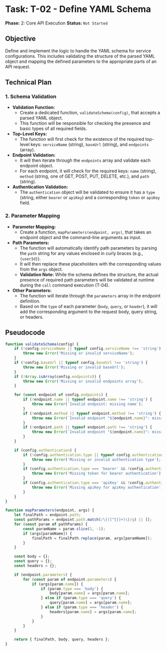# Task: T-02 - Define YAML Schema

**Phase:** 2: Core API Execution
**Status:** `Not Started`

## Objective

Define and implement the logic to handle the YAML schema for service configurations. This includes validating the structure of the parsed YAML object and mapping the defined parameters to the appropriate parts of an API request.

## Technical Plan

### 1. Schema Validation

-   **Validation Function:**
    -   Create a dedicated function, `validateSchema(config)`, that accepts a parsed YAML object.
    -   This function will be responsible for checking the presence and basic types of all required fields.
-   **Top-Level Keys:**
    -   The function will first check for the existence of the required top-level keys: `serviceName` (string), `baseUrl` (string), and `endpoints` (array).
-   **Endpoint Validation:**
    -   It will then iterate through the `endpoints` array and validate each endpoint object.
    -   For each endpoint, it will check for the required keys: `name` (string), `method` (string, one of GET, POST, PUT, DELETE, etc.), and `path` (string).
-   **Authentication Validation:**
    -   The `authentication` object will be validated to ensure it has a `type` (string, either `bearer` or `apiKey`) and a corresponding `token` or `apiKey` field.

### 2. Parameter Mapping

-   **Parameter Mapping:**
    -   Create a function, `mapParameters(endpoint, args)`, that takes an endpoint object and the command-line arguments as input.
-   **Path Parameters:**
    -   The function will automatically identify path parameters by parsing the `path` string for any values enclosed in curly braces (e.g., `{userId}`).
    -   It will then replace these placeholders with the corresponding values from the `args` object.
    -   **Validation Note:** While the schema defines the structure, the actual presence of required path parameters will be validated at runtime during the `call` command execution (T-04).
-   **Other Parameters:**
    -   The function will iterate through the `parameters` array in the endpoint definition.
    -   Based on the `type` of each parameter (`body`, `query`, or `header`), it will add the corresponding argument to the request body, query string, or headers.

## Pseudocode

```javascript
function validateSchema(config) {
    if (!config.serviceName || typeof config.serviceName !== 'string') {
        throw new Error('Missing or invalid serviceName');
    }
    if (!config.baseUrl || typeof config.baseUrl !== 'string') {
        throw new Error('Missing or invalid baseUrl');
    }
    if (!Array.isArray(config.endpoints)) {
        throw new Error('Missing or invalid endpoints array');
    }

    for (const endpoint of config.endpoints) {
        if (!endpoint.name || typeof endpoint.name !== 'string') {
            throw new Error(`Invalid endpoint: missing name`);
        }
        if (!endpoint.method || typeof endpoint.method !== 'string') {
            throw new Error(`Invalid endpoint "${endpoint.name}": missing method`);
        }
        if (!endpoint.path || typeof endpoint.path !== 'string') {
            throw new Error(`Invalid endpoint "${endpoint.name}": missing path`);
        }
    }

    if (config.authentication) {
        if (!config.authentication.type || typeof config.authentication.type !== 'string') {
            throw new Error('Missing or invalid authentication type');
        }
        if (config.authentication.type === 'bearer' && !config.authentication.token) {
            throw new Error('Missing token for bearer authentication');
        }
        if (config.authentication.type === 'apiKey' && !config.authentication.apiKey) {
            throw new Error('Missing apiKey for apiKey authentication');
        }
    }
}

function mapParameters(endpoint, args) {
    let finalPath = endpoint.path;
    const pathParams = endpoint.path.match(/\{([^{}]+)\}/g) || [];
    for (const param of pathParams) {
        const paramName = param.slice(1, -1);
        if (args[paramName]) {
            finalPath = finalPath.replace(param, args[paramName]);
        }
    }

    const body = {};
    const query = {};
    const headers = {};

    if (endpoint.parameters) {
        for (const param of endpoint.parameters) {
            if (args[param.name]) {
                if (param.type === 'body') {
                    body[param.name] = args[param.name];
                } else if (param.type === 'query') {
                    query[param.name] = args[param.name];
                } else if (param.type === 'header') {
                    headers[param.name] = args[param.name];
                }
            }
        }
    }

    return { finalPath, body, query, headers };
}
```
